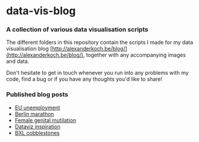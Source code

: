 # data-vis-blog
### A collection of various data visualisation scripts

The different folders in this repository contain the scripts I made for my data visualisation blog [http://alexanderkoch.be/blog/](http://alexanderkoch.be/blog/), together with any accompanying images and data.

Don't hesitate to get in touch whenever you run into any problems with my code, find a bug or if you have any thoughts you'd like to share!


### Published blog posts

* [EU unemployment](https://alexanderkoch.be/blog/eu-unemployment-rates.html)
* [Berlin marathon](https://alexanderkoch.be/blog/berlin-marathon.html)
* [Female genital mutilation](https://alexanderkoch.be/blog/female-genital-mutilation.html)
* [Dataviz inspiration](https://alexanderkoch.be/blog/dataviz-inspiration.html)
* [BXL cobblestones](https://alexanderkoch.be/blog/cobblestones-brussels.html)
  
